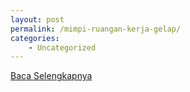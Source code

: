```yaml
---
layout: post
permalink: /mimpi-ruangan-kerja-gelap/
categories:
    - Uncategorized
---
```


[Baca Selengkapnya](/05)